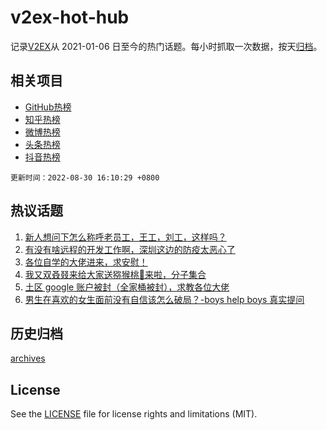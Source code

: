 # v2ex-hot-hub

 记录[V2EX](https://www.v2ex.com/)从 2021-01-06 日至今的热门话题。每小时抓取一次数据，按天[归档](archives)。
 
 ## 相关项目

- [GitHub热榜](https://github.com/snaildev/github-hot-hub)
- [知乎热榜](https://github.com/snaildev/zhihu-hot-hub)
- [微博热榜](https://github.com/snaildev/weibo-hot-hub)
- [头条热榜](https://github.com/snaildev/toutiao-hot-hub)
- [抖音热榜](https://github.com/snaildev/douyin-hot-hub)


 `更新时间：2022-08-30 16:10:29 +0800`

## 热议话题

1. [新人想问下怎么称呼老员工，王工，刘工，这样吗？](https://www.v2ex.com/t/876341)
1. [有没有啥远程的开发工作啊，深圳这边的防疫太恶心了](https://www.v2ex.com/t/876314)
1. [各位自学的大佬进来，求安慰！](https://www.v2ex.com/t/876325)
1. [我又双叒叕来给大家送猕猴桃🥝来啦，分子集合](https://www.v2ex.com/t/876449)
1. [土区 google 账户被封（全家桶被封），求教各位大佬](https://www.v2ex.com/t/876226)
1. [男生在喜欢的女生面前没有自信该怎么破局？-boys help boys 真实提问](https://www.v2ex.com/t/876436)

## 历史归档

[archives](archives)

## License

See the [LICENSE](LICENSE) file for license rights and limitations (MIT).
